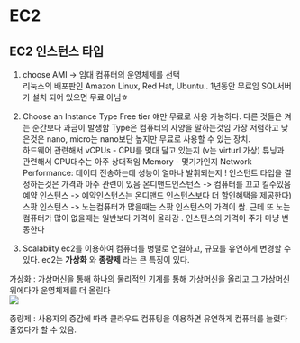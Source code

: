 EC2
========
## EC2 인스턴스 타입
1. choose AMI -> 임대 컴퓨터의 운영체제를 선택  
리눅스의 배포판인 Amazon Linux, Red Hat, Ubuntu.. 1년동안 무료임
SQL서버가 설치 되어 있으면 무료 아님ㅎ  


2. Choose an Instance Type
Free tier 얘만 무료로 사용 가능하다.  다른 것들은 켜는 순간보다 과금이 발생함
 Type은 컴퓨터의 사양을 말하는것임  가장 저렴하고 낮은것은 nano, micro는 nano보단 높지만 무료로 사용할 수 있는 장치.  
하드웨어 관련해서 vCPUs - CPU를 몇대 달고 있는지  (v는 virturl 가상) 튜닝과 관련해서 CPU대수는 아주 상대적임
Memory - 몇기가인지
Network Performance: 데이터 전송하는데 성능이 얼마나 발휘되는지 !
인스턴트 타입을 결정하는것은 가격과 아주 관련이 있음
온디맨드인스턴스 -> 컴퓨터를 끄고 킬수있음   
예약 인스턴스 -> 예약인스턴스는 온디맨드 인스턴스보다 더 할인혜택을 제공한다)  
스팟 인스턴스 -> 노는컴퓨터가 많을때는 스팟 인스턴스의 가격이 쌈. 근데 또 노는컴퓨터가 많이 없을때는 일반보다 가격이 올라감 . 인스턴스의 가격이 주가 마냥 변동한다  


3. Scalabiity
ec2를 이용하여 컴퓨터를 병렬로 연결하고, 규묘를 유연하게 변경할 수 있다. 
ec2는 __가상화__ 와 __종량제__ 라는 큰 특징이 있다. 

가상화 : 가상머신을 통해 하나의 물리적인 기계를 통해 가상머신을 올리고 그 가상머신 위에다가 운영체제를 더 올린다   
<img src="https://user-images.githubusercontent.com/80088918/147669199-2009ee6d-a79e-42e3-9bf4-32eed3b07ce8.png">

종량제 : 사용자의 증감에 따라 클라우드 컴퓨팅을 이용하면 유연하게 컴퓨터를 늘렸다 줄였다가 할 수 있음.
